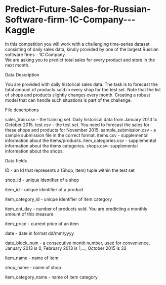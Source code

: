 # Predict-Future-Sales-for-Russian-Software-firm-1C-Company---Kaggle
In this competition you will work with a challenging time-series dataset consisting of daily sales data, 
kindly provided by one of the largest Russian software firms - 1C Company.   
We are asking you to predict total sales for every product and store in the next month.

Data Description

You are provided with daily historical sales data. The task is to forecast the total amount of products sold in every shop for the test set. Note that the list of shops and products slightly changes every month. Creating a robust model that can handle such situations is part of the challenge.

File descriptions

sales_train.csv -        the training set. Daily historical data from January 2013 to October 2015.
test.csv -               the test set. You need to forecast the sales for these shops and products for November 2015.
sample_submission.csv -   a sample submission file in the correct format.
items.csv -               supplemental information about the items/products.
item_categories.csv  -     supplemental information about the items categories.
shops.csv-             supplemental information about the shops.


Data fields

ID - an Id that represents a (Shop, Item) tuple within the test set

shop_id - unique identifier of a shop

item_id - unique identifier of a product

item_category_id - unique identifier of item category

item_cnt_day - number of products sold. You are predicting a monthly amount of this measure

item_price - current price of an item

date - date in format dd/mm/yyyy

date_block_num - a consecutive month number, used for convenience. January 2013 is 0, February 2013 is 1,..., October 2015 is 33

item_name - name of item

shop_name - name of shop

item_category_name - name of item category
